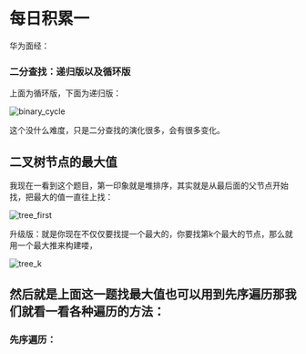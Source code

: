 # 每日积累一

华为面经：

### 二分查找：递归版以及循环版

上面为循环版，下面为递归版：

![binary_cycle](F:\markdown\binary_cycle.jpg)

这个没什么难度，只是二分查找的演化很多，会有很多变化。

## 二叉树节点的最大值

我现在一看到这个题目，第一印象就是堆排序，其实就是从最后面的父节点开始找，把最大的值一直往上找：

![tree_first](F:\markdown\tree_first.jpg)

升级版：就是你现在不仅仅要找提一个最大的，你要找第k个最大的节点，那么就用一个最大推来构建喽，

![tree_k](F:\markdown\tree_k.jpg)

## 然后就是上面这一题找最大值也可以用到先序遍历那我们就看一看各种遍历的方法：

### 先序遍历：

